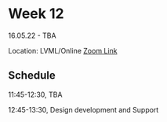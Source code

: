 # Week 12

16.05.22 - TBA
  
Location: LVML/Online [Zoom Link](https://ethz.zoom.us/j/67350077176)

## Schedule
11:45-12:30, TBA

12:45-13:30, Design development and Support
